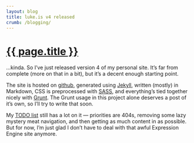 ```yaml
---
layout: blog
title: luke.is v4 released
crumb: /blogging/
---
```


# <a href="{{ page.url }}">{{ page.title }}</a>

&hellip;kinda. So I&rsquo;ve just released version 4 of my personal site. It&rsquo;s far from complete (more on that in a bit), but it&rsquo;s a decent enough starting point.

The site is hosted on [github](https://github.com/lukemartin/lukemartin.github.com/), generated using [Jekyll](https://github.com/mojombo/jekyll), written (mostly) in Markdown, CSS is preprocessed with [SASS](http://sass-lang.com), and everything&rsquo;s tied together nicely with [Grunt](http://gruntjs.com). The Grunt usage in this project alone deserves a post of it&rsquo;s own, so I&rsquo;ll try to write that soon.

My [TODO list](https://github.com/lukemartin/lukemartin.github.com/blob/master/TODO.md) still has a lot on it &mdash; priorities are 404s, removing some lazy mystery meat navigation, and then getting as much content in as possible. But for now, I&rsquo;m just glad I don&rsquo;t have to deal with that awful Expression Engine site anymore.